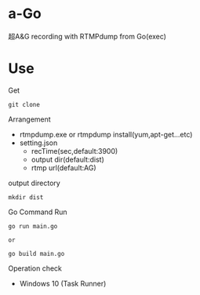 # a-Go

超A&G recording with RTMPdump from Go(exec)

# Use

Get

```
git clone
```

Arrangement

* rtmpdump.exe or rtmpdump install(yum,apt-get...etc)
* setting.json
  * recTime(sec,default:3900)
  * output dir(default:dist)
  * rtmp url(default:AG)

output directory

```
mkdir dist
```

Go Command Run

```
go run main.go

or

go build main.go
```

Operation check

* Windows 10 (Task Runner)
